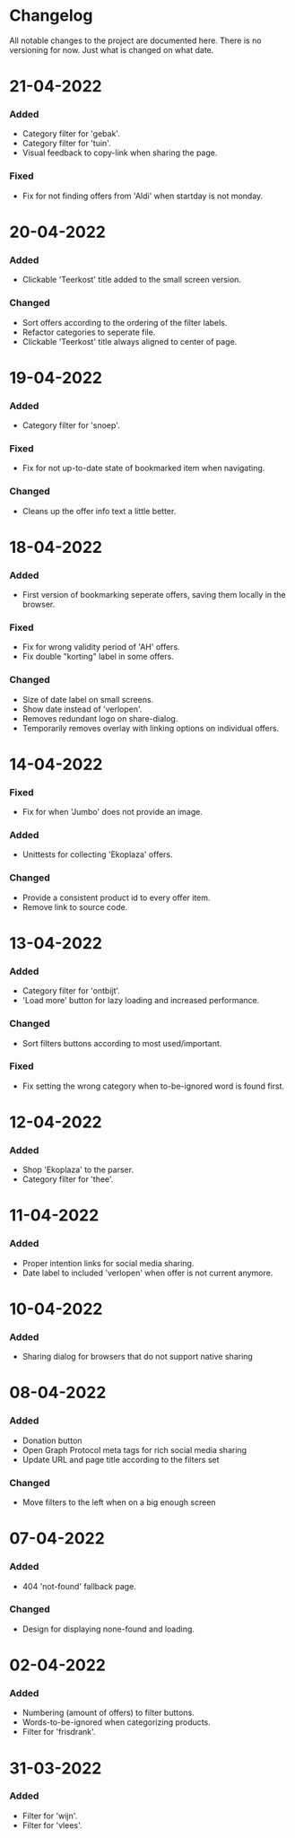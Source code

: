# Changelog

All notable changes to the project are documented here. There is no versioning for now. Just what is changed on what date.

# 21-04-2022

### Added
- Category filter for 'gebak'.
- Category filter for 'tuin'.
- Visual feedback to copy-link when sharing the page.

### Fixed
- Fix for not finding offers from 'Aldi' when startday is not monday.

# 20-04-2022

### Added
- Clickable 'Teerkost' title added to the small screen version.

### Changed
- Sort offers according to the ordering of the filter labels.
- Refactor categories to seperate file.
- Clickable 'Teerkost' title always aligned to center of page.

# 19-04-2022

### Added
- Category filter for 'snoep'.

### Fixed
- Fix for not up-to-date state of bookmarked item when navigating.

### Changed
- Cleans up the offer info text a little better.

# 18-04-2022

### Added
- First version of bookmarking seperate offers, saving them locally in the browser.

### Fixed
- Fix for wrong validity period of 'AH' offers.
- Fix double "korting" label in some offers.

### Changed
- Size of date label on small screens.
- Show date instead of 'verlopen'.
- Removes redundant logo on share-dialog.
- Temporarily removes overlay with linking options on individual offers.
  
# 14-04-2022
### Fixed
- Fix for when 'Jumbo' does not provide an image.

### Added
- Unittests for collecting 'Ekoplaza' offers.

### Changed
- Provide a consistent product id to every offer item.
- Remove link to source code.
  
# 13-04-2022
### Added
- Category filter for 'ontbijt'.
- 'Load more' button for lazy loading and increased performance.
  
### Changed
- Sort filters buttons according to most used/important.

### Fixed
- Fix setting the wrong category when to-be-ignored word is found first.

# 12-04-2022
### Added
- Shop 'Ekoplaza' to the parser.
- Category filter for 'thee'.

# 11-04-2022
### Added
- Proper intention links for social media sharing.
- Date label to included 'verlopen' when offer is not current anymore.

# 10-04-2022
### Added
- Sharing dialog for browsers that do not support native sharing

# 08-04-2022
### Added
- Donation button
- Open Graph Protocol meta tags for rich social media sharing
- Update URL and page title according to the filters set

### Changed
- Move filters to the left when on a big enough screen

# 07-04-2022
### Added
- 404 'not-found' fallback page.

### Changed
- Design for displaying none-found and loading.

# 02-04-2022
### Added
- Numbering (amount of offers) to filter buttons.
- Words-to-be-ignored when categorizing products.
- Filter for 'frisdrank'.

# 31-03-2022
### Added
- Filter for 'wijn'.
- Filter for 'vlees'.





